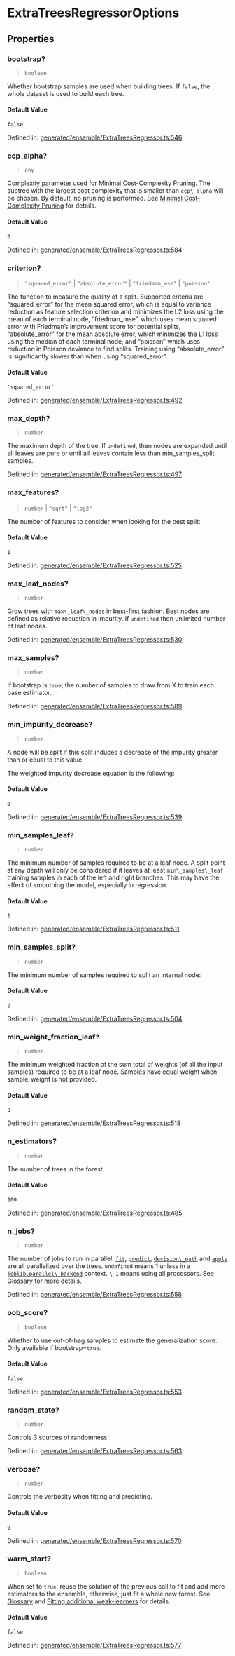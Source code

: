 # ExtraTreesRegressorOptions

## Properties

### bootstrap?

> `boolean`

Whether bootstrap samples are used when building trees. If `false`, the whole dataset is used to build each tree.

#### Default Value

`false`

Defined in:  [generated/ensemble/ExtraTreesRegressor.ts:546](https://github.com/transitive-bullshit/scikit-learn-ts/blob/b59c1ff/packages/sklearn/src/generated/ensemble/ExtraTreesRegressor.ts#L546)

### ccp\_alpha?

> `any`

Complexity parameter used for Minimal Cost-Complexity Pruning. The subtree with the largest cost complexity that is smaller than `ccp\_alpha` will be chosen. By default, no pruning is performed. See [Minimal Cost-Complexity Pruning](../tree.html#minimal-cost-complexity-pruning) for details.

#### Default Value

`0`

Defined in:  [generated/ensemble/ExtraTreesRegressor.ts:584](https://github.com/transitive-bullshit/scikit-learn-ts/blob/b59c1ff/packages/sklearn/src/generated/ensemble/ExtraTreesRegressor.ts#L584)

### criterion?

> `"squared_error"` \| `"absolute_error"` \| `"friedman_mse"` \| `"poisson"`

The function to measure the quality of a split. Supported criteria are “squared\_error” for the mean squared error, which is equal to variance reduction as feature selection criterion and minimizes the L2 loss using the mean of each terminal node, “friedman\_mse”, which uses mean squared error with Friedman’s improvement score for potential splits, “absolute\_error” for the mean absolute error, which minimizes the L1 loss using the median of each terminal node, and “poisson” which uses reduction in Poisson deviance to find splits. Training using “absolute\_error” is significantly slower than when using “squared\_error”.

#### Default Value

`'squared_error'`

Defined in:  [generated/ensemble/ExtraTreesRegressor.ts:492](https://github.com/transitive-bullshit/scikit-learn-ts/blob/b59c1ff/packages/sklearn/src/generated/ensemble/ExtraTreesRegressor.ts#L492)

### max\_depth?

> `number`

The maximum depth of the tree. If `undefined`, then nodes are expanded until all leaves are pure or until all leaves contain less than min\_samples\_split samples.

Defined in:  [generated/ensemble/ExtraTreesRegressor.ts:497](https://github.com/transitive-bullshit/scikit-learn-ts/blob/b59c1ff/packages/sklearn/src/generated/ensemble/ExtraTreesRegressor.ts#L497)

### max\_features?

> `number` \| `"sqrt"` \| `"log2"`

The number of features to consider when looking for the best split:

#### Default Value

`1`

Defined in:  [generated/ensemble/ExtraTreesRegressor.ts:525](https://github.com/transitive-bullshit/scikit-learn-ts/blob/b59c1ff/packages/sklearn/src/generated/ensemble/ExtraTreesRegressor.ts#L525)

### max\_leaf\_nodes?

> `number`

Grow trees with `max\_leaf\_nodes` in best-first fashion. Best nodes are defined as relative reduction in impurity. If `undefined` then unlimited number of leaf nodes.

Defined in:  [generated/ensemble/ExtraTreesRegressor.ts:530](https://github.com/transitive-bullshit/scikit-learn-ts/blob/b59c1ff/packages/sklearn/src/generated/ensemble/ExtraTreesRegressor.ts#L530)

### max\_samples?

> `number`

If bootstrap is `true`, the number of samples to draw from X to train each base estimator.

Defined in:  [generated/ensemble/ExtraTreesRegressor.ts:589](https://github.com/transitive-bullshit/scikit-learn-ts/blob/b59c1ff/packages/sklearn/src/generated/ensemble/ExtraTreesRegressor.ts#L589)

### min\_impurity\_decrease?

> `number`

A node will be split if this split induces a decrease of the impurity greater than or equal to this value.

The weighted impurity decrease equation is the following:

#### Default Value

`0`

Defined in:  [generated/ensemble/ExtraTreesRegressor.ts:539](https://github.com/transitive-bullshit/scikit-learn-ts/blob/b59c1ff/packages/sklearn/src/generated/ensemble/ExtraTreesRegressor.ts#L539)

### min\_samples\_leaf?

> `number`

The minimum number of samples required to be at a leaf node. A split point at any depth will only be considered if it leaves at least `min\_samples\_leaf` training samples in each of the left and right branches. This may have the effect of smoothing the model, especially in regression.

#### Default Value

`1`

Defined in:  [generated/ensemble/ExtraTreesRegressor.ts:511](https://github.com/transitive-bullshit/scikit-learn-ts/blob/b59c1ff/packages/sklearn/src/generated/ensemble/ExtraTreesRegressor.ts#L511)

### min\_samples\_split?

> `number`

The minimum number of samples required to split an internal node:

#### Default Value

`2`

Defined in:  [generated/ensemble/ExtraTreesRegressor.ts:504](https://github.com/transitive-bullshit/scikit-learn-ts/blob/b59c1ff/packages/sklearn/src/generated/ensemble/ExtraTreesRegressor.ts#L504)

### min\_weight\_fraction\_leaf?

> `number`

The minimum weighted fraction of the sum total of weights (of all the input samples) required to be at a leaf node. Samples have equal weight when sample\_weight is not provided.

#### Default Value

`0`

Defined in:  [generated/ensemble/ExtraTreesRegressor.ts:518](https://github.com/transitive-bullshit/scikit-learn-ts/blob/b59c1ff/packages/sklearn/src/generated/ensemble/ExtraTreesRegressor.ts#L518)

### n\_estimators?

> `number`

The number of trees in the forest.

#### Default Value

`100`

Defined in:  [generated/ensemble/ExtraTreesRegressor.ts:485](https://github.com/transitive-bullshit/scikit-learn-ts/blob/b59c1ff/packages/sklearn/src/generated/ensemble/ExtraTreesRegressor.ts#L485)

### n\_jobs?

> `number`

The number of jobs to run in parallel. [`fit`](#sklearn.ensemble.ExtraTreesRegressor.fit "sklearn.ensemble.ExtraTreesRegressor.fit"), [`predict`](#sklearn.ensemble.ExtraTreesRegressor.predict "sklearn.ensemble.ExtraTreesRegressor.predict"), [`decision\_path`](#sklearn.ensemble.ExtraTreesRegressor.decision_path "sklearn.ensemble.ExtraTreesRegressor.decision_path") and [`apply`](#sklearn.ensemble.ExtraTreesRegressor.apply "sklearn.ensemble.ExtraTreesRegressor.apply") are all parallelized over the trees. `undefined` means 1 unless in a [`joblib.parallel\_backend`](https://joblib.readthedocs.io/en/latest/parallel.html#joblib.parallel_backend "(in joblib v1.3.0.dev0)") context. `\-1` means using all processors. See [Glossary](../../glossary.html#term-n_jobs) for more details.

Defined in:  [generated/ensemble/ExtraTreesRegressor.ts:558](https://github.com/transitive-bullshit/scikit-learn-ts/blob/b59c1ff/packages/sklearn/src/generated/ensemble/ExtraTreesRegressor.ts#L558)

### oob\_score?

> `boolean`

Whether to use out-of-bag samples to estimate the generalization score. Only available if bootstrap=`true`.

#### Default Value

`false`

Defined in:  [generated/ensemble/ExtraTreesRegressor.ts:553](https://github.com/transitive-bullshit/scikit-learn-ts/blob/b59c1ff/packages/sklearn/src/generated/ensemble/ExtraTreesRegressor.ts#L553)

### random\_state?

> `number`

Controls 3 sources of randomness:

Defined in:  [generated/ensemble/ExtraTreesRegressor.ts:563](https://github.com/transitive-bullshit/scikit-learn-ts/blob/b59c1ff/packages/sklearn/src/generated/ensemble/ExtraTreesRegressor.ts#L563)

### verbose?

> `number`

Controls the verbosity when fitting and predicting.

#### Default Value

`0`

Defined in:  [generated/ensemble/ExtraTreesRegressor.ts:570](https://github.com/transitive-bullshit/scikit-learn-ts/blob/b59c1ff/packages/sklearn/src/generated/ensemble/ExtraTreesRegressor.ts#L570)

### warm\_start?

> `boolean`

When set to `true`, reuse the solution of the previous call to fit and add more estimators to the ensemble, otherwise, just fit a whole new forest. See [Glossary](../../glossary.html#term-warm_start) and [Fitting additional weak-learners](../ensemble.html#gradient-boosting-warm-start) for details.

#### Default Value

`false`

Defined in:  [generated/ensemble/ExtraTreesRegressor.ts:577](https://github.com/transitive-bullshit/scikit-learn-ts/blob/b59c1ff/packages/sklearn/src/generated/ensemble/ExtraTreesRegressor.ts#L577)
